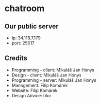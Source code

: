 # chatroom

## Our public server
* ip: 34.118.7.179
* port: 25017

## Credits
* Programming - client: Mikuláš Jan Honys
* Design - client: Mikuláš Jan Honys
* Programming - server: Mikuláš Jan Honys
* Management: Filip Komárek
* Website: Filip Komárek
* Design Advice: titor
